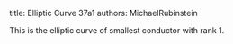 title: Elliptic Curve 37a1
authors:
    MichaelRubinstein


This is the elliptic curve of smallest conductor with rank 1.
